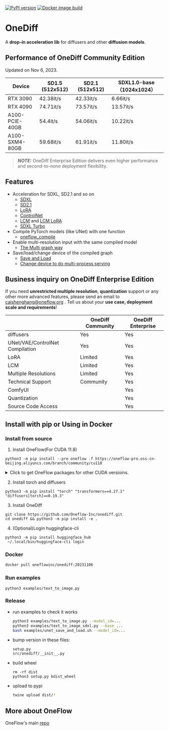 [![PyPI version](https://badge.fury.io/py/onediff.svg)](https://badge.fury.io/py/onediff)
[![Docker image build](https://github.com/Oneflow-Inc/onediff/actions/workflows/sd.yml/badge.svg)](https://github.com/Oneflow-Inc/onediff/actions/workflows/sd.yml)

# OneDiff

A **drop-in acceleration lib** for diffusers and other **diffusion models**.

## Performance of OneDiff Community Edition 

Updated on Nov 6, 2023.

|     Device     | SD1.5 (512x512) | SD2.1 (512x512) | SDXL1.0-base（1024x1024） |
| -------------- | --------------- | --------------- | ------------------------- |
| RTX 3090       | 42.38it/s       | 42.33it/s       | 6.66it/s                  |
| RTX 4090       | 74.71it/s       | 73.57it/s       | 13.57it/s                 |
| A100-PCIE-40GB | 54.4it/s        | 54.06it/s       | 10.22it/s                 |
| A100-SXM4-80GB | 59.68it/s       | 61.91it/s       | 11.80it/s                 |

> **_NOTE:_** OneDiff Enterprise Edition delivers even higher performance and second-to-none deployment flexibility.

## Features
- Acceleration for SDXL, SD2.1 and so on
  - [SDXL](https://github.com/Oneflow-Inc/onediff/blob/main/examples/text_to_image_sdxl.py) 
  - [SD2.1](https://github.com/Oneflow-Inc/onediff/blob/main/examples/text_to_image.py)
  - [LoRA](https://github.com/Oneflow-Inc/onediff/blob/main/examples/text_to_image_sdxl_lora.py)
  - [ControlNet](https://github.com/Oneflow-Inc/onediff/blob/main/examples/text_to_image_controlnet.py)
  - [LCM](https://github.com/Oneflow-Inc/onediff/blob/main/examples/text_to_image_lcm.py) and [LCM LoRA](https://github.com/Oneflow-Inc/onediff/blob/main/examples/text_to_image_lcm_lora_sdxl.py)
  - [SDXL Turbo](https://github.com/Oneflow-Inc/onediff/blob/main/examples/text_to_image_sdxl_turbo.py)
- Compile PyTorch models (like UNet) with one function
  - [oneflow_compile](https://github.com/Oneflow-Inc/onediff/blob/a38c5ea475c07b4527981ec5723ccac083ed0a9c/examples/text_to_image_sdxl.py#L53)
- Enable multi-resolution input with the same compiled model
  - [The Multi graph way](https://github.com/Oneflow-Inc/onediff/blob/a38c5ea475c07b4527981ec5723ccac083ed0a9c/examples/text_to_image_sdxl_save_load.py#L65)
- Save/load/change device of the compiled graph
  - [Save and Load](https://github.com/Oneflow-Inc/onediff/blob/main/examples/text_to_image_sdxl_save_load.py)
  - [Change device to do multi-process serving](https://github.com/Oneflow-Inc/onediff/blob/main/examples/text_to_image_sdxl_mp_load.py)

## Business inquiry on OneDiff Enterprise Edition

If you need **unrestricted multiple resolution**, **quantization** support or any other more advanced features, please send an email to caishenghang@oneflow.org . Tell us about your **use case, deployment scale and requirements**! 

|                      | OneDiff Community   | OneDiff Enterprise|
| -------------------- | ------------------- | ----------- |
| diffusers            | Yes                 | Yes         |
| UNet/VAE/ControlNet Compilation | Yes      | Yes         |
| LoRA                 | Limited             | Yes         |
| LCM                  | Limited             | Yes         |
| Multiple Resolutions | Limited             | Yes         |
| Technical Support    | Community           | Yes         |
| ComfyUI              |                     | Yes         |
| Quantization         |                     | Yes         |
| Source Code Access   |                     | Yes         |

## Install with pip or Using in Docker
### Install from source

1. Install OneFlow(For CUDA 11.8)
```
python3 -m pip install --pre oneflow -f https://oneflow-pro.oss-cn-beijing.aliyuncs.com/branch/community/cu118
```
<details>
<summary> Click to get OneFlow packages for other CUDA versioins. </summary>
CUDA 12.1

```bash
python3 -m pip install --pre oneflow -f https://oneflow-pro.oss-cn-beijing.aliyuncs.com/branch/community/cu121
```

CUDA 12.2

```bash
python3 -m pip install --pre oneflow -f https://oneflow-pro.oss-cn-beijing.aliyuncs.com/branch/community/cu122
```

</details>


2. Install torch and diffusers
```
python3 -m pip install "torch" "transformers==4.27.1" "diffusers[torch]==0.19.3"
```

3. Install OneDiff
```
git clone https://github.com/Oneflow-Inc/onediff.git
cd onediff && python3 -m pip install -e .
```

4. (Optional)Login huggingface-cli

```
python3 -m pip install huggingface_hub
 ~/.local/bin/huggingface-cli login
```

### Docker
```bash
docker pull oneflowinc/onediff:20231106
```


### Run examples

```
python3 examples/text_to_image.py
```

### Release

- run examples to check it works

  ```bash
  python3 examples/text_to_image.py --model_id=...
  python3 examples/text_to_image_sdxl.py --base ...
  bash examples/unet_save_and_load.sh --model_id=...
  ```

- bump version in these files:

  ```
  setup.py
  src/onediff/__init__.py
  ```

- build wheel

  ```
  rm -rf dist
  python3 setup.py bdist_wheel
  ```

- upload to pypi

  ```bash
  twine upload dist/*
  ```

## More about OneFlow

OneFlow's main [repo](https://github.com/Oneflow-Inc/oneflow)
